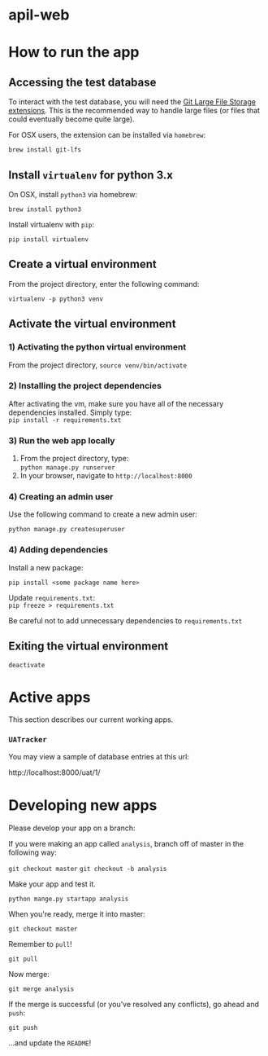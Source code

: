 # apil-web

#####

# How to run the app

## Accessing the test database

To interact with the test database, you will need the [Git Large File Storage extensions](https://git-lfs.github.com/).  This is the recommended way to handle large files (or files that could eventually become quite large).

For OSX users, the extension can be installed via `homebrew`:  

`brew install git-lfs`

## Install `virtualenv` for python 3.x

On OSX, install `python3` via homebrew:  

`brew install python3`  

Install virtualenv with `pip`:  

`pip install virtualenv`  

## Create a virtual environment

From the project directory, enter the following command:

`virtualenv -p python3 venv`  

## Activate the virtual environment
### 1) Activating the python virtual environment  

From the project directory, `source venv/bin/activate`

### 2) Installing the project dependencies

After activating the vm, make sure you have all of the necessary dependencies installed.  Simply type:  
`pip install -r requirements.txt`  

### 3) Run the web app locally

  1. From the project directory, type:  
`python manage.py runserver`  
  2. In your browser, navigate to `http://localhost:8000`

### 4) Creating an admin user

Use the following command to create a new admin user:  

`python manage.py createsuperuser`  

### 4) Adding dependencies

Install a new package:  

`pip install <some package name here>`

Update `requirements.txt`:  
`pip freeze > requirements.txt`

Be careful not to add unnecessary dependencies to `requirements.txt`
## Exiting the virtual environment

`deactivate`

# Active apps
This section describes our current working apps.  

### `UATracker`

You may view a sample of database entries at this url:  

http://localhost:8000/uat/1/

# Developing new apps

Please develop your app on a branch:

If you were making an app called `analysis`, branch off of master in the following way:

`git checkout master`
`git checkout -b analysis`

Make your app and test it.  

`python mange.py startapp analysis`  

When you're ready, merge it into master:

`git checkout master`

Remember to `pull`!

`git pull`

Now merge:

`git merge analysis`

If the merge is successful (or you've resolved any conflicts), go ahead and `push`:

`git push`

...and update the `README`!
